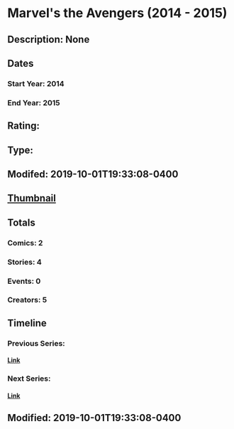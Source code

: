# Marvel's the Avengers (2014 - 2015)
## Description: None
## Dates
### Start Year: 2014
### End Year: 2015
## Rating: 
## Type: 
## Modifed: 2019-10-01T19:33:08-0400
## [Thumbnail](http://i.annihil.us/u/prod/marvel/i/mg/2/e0/5d93a9eb1ffdf.jpg)
## Totals
### Comics: 2
### Stories: 4
### Events: 0
### Creators: 5
## Timeline
### Previous Series: 
#### [Link]()
### Next Series: 
#### [Link]()
## Modified: 2019-10-01T19:33:08-0400